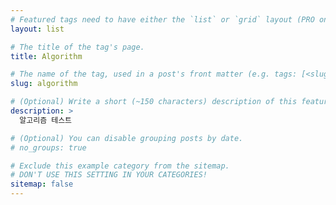 ```yaml
---
# Featured tags need to have either the `list` or `grid` layout (PRO only).
layout: list

# The title of the tag's page.
title: Algorithm

# The name of the tag, used in a post's front matter (e.g. tags: [<slug>]).
slug: algorithm

# (Optional) Write a short (~150 characters) description of this featured tag.
description: >
  알고리즘 테스트

# (Optional) You can disable grouping posts by date.
# no_groups: true

# Exclude this example category from the sitemap.
# DON'T USE THIS SETTING IN YOUR CATEGORIES!
sitemap: false
---
```


